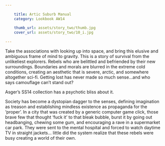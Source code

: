 ```yaml
---
    
    title: Artic Suburb Manual
    category: Lookbook AW14
    
    thumb_url: assets/story_two/thumb.jpg
    cover_url: assets/story_two/10_i.jpg
    
---
```


Take the associations with looking up into space, and bring this elusive and ambiguous frame of mind to gravity. This is a story of survival from the unlikeliest explorers. Rebels who are belittled and befriended by their new surroundings. Boundaries and morals are blurred in the extreme cold conditions, creating an aesthetic that is severe, arctic, and somewhere altogether sci-fi. Getting lost has never made so much sense...and who says camouflage can’t stand out?

Asger’s SS14 collection has a psychotic bliss about it.

Society has become a dystopian dagger to the senses, defining imagination as treason and establishing mindless existence as propaganda for the ‘proper’. In a city that was created by a generic computer game click, those brave few that thought ‘fuck it’ to that bleak bubble, burst it by going out headbanging, chewing some gum, and encouraging a rave in a supermarket car park. They were sent to the mental hospital and forced to watch daytime TV in straight jackets... little did the system realize that these rebels were busy creating a world of their own.
